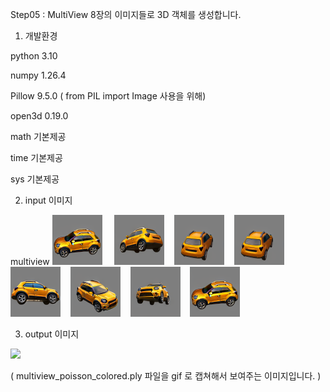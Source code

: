 Step05 :  MultiView 8장의 이미지들로 3D 객체를 생성합니다.

1. 개발환경

python 3.10

numpy 1.26.4

Pillow 9.5.0 ( from PIL import Image 사용을 위해)

open3d 0.19.0

math 기본제공

time 기본제공

sys 기본제공

2. input 이미지

multiview <img src='https://raw.githubusercontent.com/ravendev-team/ravendev-ai/refs/heads/main/Step05/input/360_view_001_000deg_from_000deg.png' weight=80 height=80 /> 
&nbsp;&nbsp;&nbsp; <img src='https://raw.githubusercontent.com/ravendev-team/ravendev-ai/refs/heads/main/Step05/input/360_view_002_045deg_from_060deg.png' weight=80 height=80 />
&nbsp;&nbsp;&nbsp;<img src='https://raw.githubusercontent.com/ravendev-team/ravendev-ai/refs/heads/main/Step05/input/360_view_003_090deg_from_090deg.png' weight=80 height=80 />
&nbsp;&nbsp;&nbsp;<img src='https://raw.githubusercontent.com/ravendev-team/ravendev-ai/refs/heads/main/Step05/input/360_view_004_135deg_from_090deg.png' weight=80 height=80 />
&nbsp;&nbsp;&nbsp;<img src='https://raw.githubusercontent.com/ravendev-team/ravendev-ai/refs/heads/main/Step05/input/360_view_005_180deg_from_180deg.png' weight=80 height=80 />
&nbsp;&nbsp;&nbsp;<img src='https://raw.githubusercontent.com/ravendev-team/ravendev-ai/refs/heads/main/Step05/input/360_view_006_225deg_from_240deg.png' weight=80 height=80 />
&nbsp;&nbsp;&nbsp;<img src='https://raw.githubusercontent.com/ravendev-team/ravendev-ai/refs/heads/main/Step05/input/360_view_007_270deg_from_270deg.png' weight=80 height=80 />
&nbsp;&nbsp;&nbsp;<img src='https://raw.githubusercontent.com/ravendev-team/ravendev-ai/refs/heads/main/Step05/input/360_view_008_315deg_from_000deg.png' weight=80 height=80 />

3. output 이미지
<img src='https://github.com/ravendev-team/ravendev-ai/blob/main/Step05/step05_sc_2025-08-11.gif' weight=140 height=140 />

( multiview_poisson_colored.ply 파일을 gif 로 캡쳐해서 보여주는 이미지입니다. )


